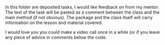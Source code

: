 In this folder are deposited tasks, I would like feedback on from my mentor.
The text of the task will be pasted as a comment between the class and the main method (if not obvious). 
The package and the class itself will carry information on the lesson and material covered.

I would love you you could make a video call once in a while (or if you leave any piece of advice in comments below the code.
